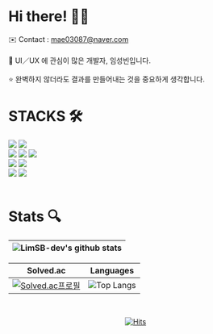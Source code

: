 # Hi there! 👋🏻

<span> ✉️ Contact : mae03087@naver.com </span> <br>
<br>
<span> 📱 UI／UX 에 관심이 많은 개발자, 임성빈입니다. </span> <br>
<br>
<span> ⭐️ 완벽하지 않더라도 결과를 만들어내는 것을 중요하게 생각합니다. </span>

# STACKS 🛠️
<div> 
  <img src="https://img.shields.io/badge/python-3776AB?style=for-the-badge&logo=python&logoColor=white">
  <img src="https://img.shields.io/badge/django-092E20?style=for-the-badge&logo=django&logoColor=white">
  <br>
  
  <img src="https://img.shields.io/badge/html5-E34F26?style=for-the-badge&logo=html5&logoColor=white"> 
  <img src="https://img.shields.io/badge/css-1572B6?style=for-the-badge&logo=css3&logoColor=white"> 
  <img src="https://img.shields.io/badge/javascript-F7DF1E?style=for-the-badge&logo=javascript&logoColor=black"> 
  <br>
  
  
  <img src="https://img.shields.io/badge/swift-F05138?style=for-the-badge&logo=swift&logoColor=white">
  <img src="https://img.shields.io/badge/firebase-FFCA28?style=for-the-badge&logo=firebase&logoColor=white">
  <br>
  
  <img src="https://img.shields.io/badge/github-181717?style=for-the-badge&logo=github&logoColor=white">
  <img src="https://img.shields.io/badge/git-F05032?style=for-the-badge&logo=git&logoColor=white">
  
</div>
<br>

# Stats 🔍
<div align="center">

| ![LimSB-dev's github stats](https://github-readme-stats.vercel.app/api?username=LimSB-dev&show_icons=true&theme=dark) |
| :-------------------------------------------------------------------------------------------------------------------: |

|                                                       Solved.ac                                                        |                                                           Languages                                                            |
| :--------------------------------------------------------------------------------------------------------------------: | :----------------------------------------------------------------------------------------------------------------------------: |
| [![Solved.ac프로필](http://mazassumnida.wtf/api/v2/generate_badge?boj=clim03087)](https://solved.ac/profile/clim03087) | ![Top Langs](https://github-readme-stats.vercel.app/api/top-langs/?username=LimSB-dev&layout=compact&theme=dark&langs_count=8) |


</div>
<br>
<div align="center">

[![Hits](https://hits.seeyoufarm.com/api/count/incr/badge.svg?url=https%3A%2F%2Fgithub.com%2FLimSB-dev&count_bg=%2379C83D&title_bg=%23555555&icon=&icon_color=%23E7E7E7&title=hits&edge_flat=false)](https://hits.seeyoufarm.com)

</div>
